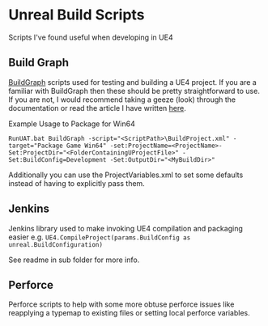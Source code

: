 # Unreal Build Scripts
Scripts I've found useful when developing in UE4



## Build Graph

[BuildGraph](https://docs.unrealengine.com/latest/INT/Programming/Development/BuildGraph/) scripts used for testing and building a UE4 project. If you are a familiar with BuildGraph then these should be pretty straightforward to use. If you are not, I would recommend taking a geeze (look) through the documentation or read the article I have written [here](http://jackknobel.com/How-To/BuildGraph).

Example Usage to Package for Win64

`RunUAT.bat BuildGraph -script="<ScriptPath>\BuildProject.xml" -target="Package Game Win64" -set:ProjectName=<ProjectName>-Set:ProjectDir="<FolderContainingUProjectFile>" -Set:BuildConfig=Development -Set:OutputDir="<MyBuildDir>"`

Additionally you can use the ProjectVariables.xml to set some defaults instead of having to explicitly pass them.

## Jenkins

Jenkins library used to make invoking UE4 compilation and packaging easier e.g. 
`UE4.CompileProject(params.BuildConfig as unreal.BuildConfiguration)`

See readme in sub folder for more info.



## Perforce

Perforce scripts to help with some more obtuse perforce issues like reapplying a typemap to existing files or setting local perforce variables.